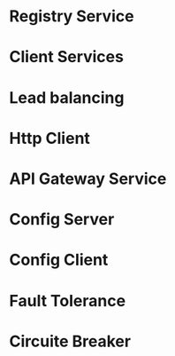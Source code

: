 # Registry Service

# Client Services

# Lead balancing

# Http Client

# API Gateway Service

# Config Server

# Config Client

# Fault Tolerance

# Circuite Breaker